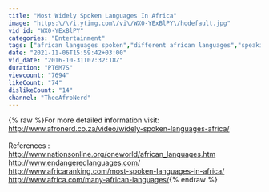 ```yaml
---
title: "Most Widely Spoken Languages In Africa"
image: "https:\/\/i.ytimg.com\/vi\/WX0-YExBlPY\/hqdefault.jpg"
vid_id: "WX0-YExBlPY"
categories: "Entertainment"
tags: ["african languages spoken","different african languages","speaking african languages"]
date: "2021-11-06T15:59:42+03:00"
vid_date: "2016-10-31T07:32:18Z"
duration: "PT6M7S"
viewcount: "7694"
likeCount: "74"
dislikeCount: "14"
channel: "TheeAfroNerd"
---
```

{% raw %}For more detailed information visit:   <a rel="nofollow" target="blank" href="http://www.afronerd.co.za/video/widely-spoken-languages-africa/">http://www.afronerd.co.za/video/widely-spoken-languages-africa/</a><br /><br />References : <br /><a rel="nofollow" target="blank" href="http://www.nationsonline.org/oneworld/african_languages.htm">http://www.nationsonline.org/oneworld/african_languages.htm</a><br /><a rel="nofollow" target="blank" href="http://www.endangeredlanguages.com/">http://www.endangeredlanguages.com/</a><br /><a rel="nofollow" target="blank" href="http://www.africaranking.com/most-spoken-languages-in-africa/">http://www.africaranking.com/most-spoken-languages-in-africa/</a><br /><a rel="nofollow" target="blank" href="http://www.africa.com/many-african-languages/">http://www.africa.com/many-african-languages/</a>{% endraw %}
